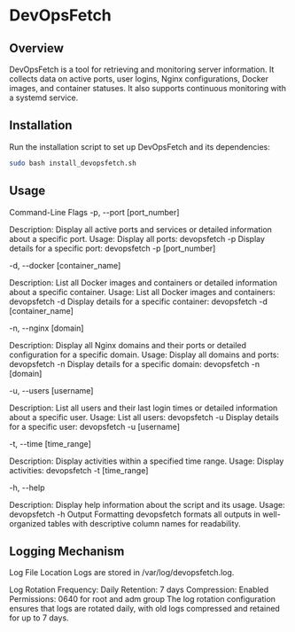 # DevOpsFetch

## Overview

DevOpsFetch is a tool for retrieving and monitoring server information. It collects data on active ports, user logins, Nginx configurations, Docker images, and container statuses. It also supports continuous monitoring with a systemd service.

## Installation

Run the installation script to set up DevOpsFetch and its dependencies:

```sh
sudo bash install_devopsfetch.sh
```

## Usage

Command-Line Flags
-p, --port [port_number]

Description: Display all active ports and services or detailed information about a specific port.
Usage:
Display all ports: devopsfetch -p
Display details for a specific port: devopsfetch -p [port_number]

-d, --docker [container_name]

Description: List all Docker images and containers or detailed information about a specific container.
Usage:
List all Docker images and containers: devopsfetch -d
Display details for a specific container: devopsfetch -d [container_name]

-n, --nginx [domain]

Description: Display all Nginx domains and their ports or detailed configuration for a specific domain.
Usage:
Display all domains and ports: devopsfetch -n
Display details for a specific domain: devopsfetch -n [domain]

-u, --users [username]

Description: List all users and their last login times or detailed information about a specific user.
Usage:
List all users: devopsfetch -u
Display details for a specific user: devopsfetch -u [username]

-t, --time [time_range]

Description: Display activities within a specified time range.
Usage:
Display activities: devopsfetch -t [time_range]

-h, --help

Description: Display help information about the script and its usage.
Usage: devopsfetch -h
Output Formatting
devopsfetch formats all outputs in well-organized tables with descriptive column names for readability.

## Logging Mechanism

Log File Location
Logs are stored in /var/log/devopsfetch.log.

Log Rotation
Frequency: Daily
Retention: 7 days
Compression: Enabled
Permissions: 0640 for root and adm group
The log rotation configuration ensures that logs are rotated daily, with old logs compressed and retained for up to 7 days.
